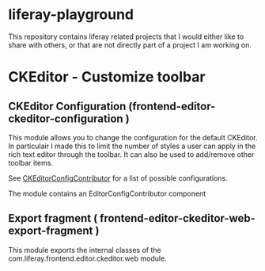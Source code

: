 # liferay-playground
This repository contains liferay related projects that I would either like to share with others, or that are not directly part of a project I am working on.

# CKEditor - Customize toolbar
## CKEditor Configuration (frontend-editor-ckeditor-configuration )
This module allows you to change the configuration for the default CKEditor.
In particulair I made this to limit the number of styles a user can apply in the rich text editor through the toolbar.
It can also be used to add/remove other toolbar items.

See [CKEditorConfigContributor](https://github.com/liferay/liferay-portal/blob/master/modules/apps/frontend-editor/frontend-editor-ckeditor-web/src/main/java/com/liferay/frontend/editor/ckeditor/web/internal/editor/configuration/CKEditorConfigContributor.java) for a list of possible configurations.

The module contains an EditorConfigContributor component

## Export fragment ( frontend-editor-ckeditor-web-export-fragment )
This module exports the internal classes of the com.liferay.frontend.editor.ckeditor.web module.
 

